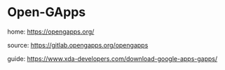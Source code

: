 # Open-GApps
home: https://opengapps.org/

source: https://gitlab.opengapps.org/opengapps

guide: https://www.xda-developers.com/download-google-apps-gapps/
